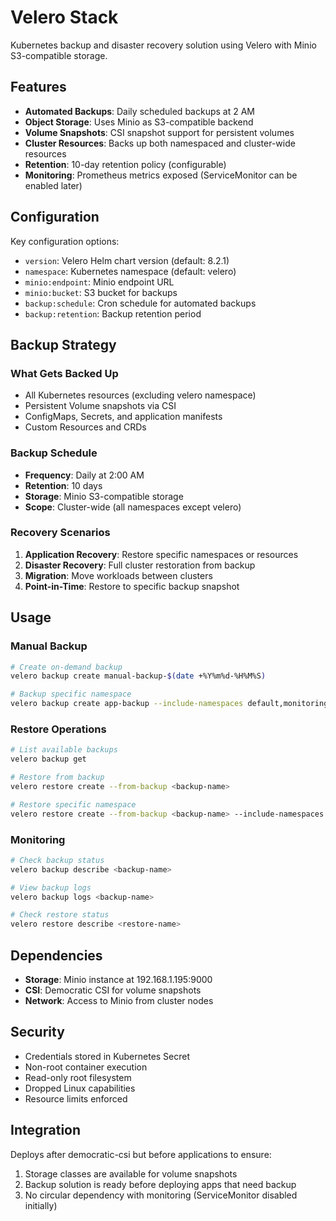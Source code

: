 # Velero Stack

Kubernetes backup and disaster recovery solution using Velero with Minio S3-compatible storage.

## Features

- **Automated Backups**: Daily scheduled backups at 2 AM
- **Object Storage**: Uses Minio as S3-compatible backend
- **Volume Snapshots**: CSI snapshot support for persistent volumes
- **Cluster Resources**: Backs up both namespaced and cluster-wide resources
- **Retention**: 10-day retention policy (configurable)
- **Monitoring**: Prometheus metrics exposed (ServiceMonitor can be enabled later)

## Configuration

Key configuration options:

- `version`: Velero Helm chart version (default: 8.2.1)
- `namespace`: Kubernetes namespace (default: velero) 
- `minio:endpoint`: Minio endpoint URL
- `minio:bucket`: S3 bucket for backups
- `backup:schedule`: Cron schedule for automated backups
- `backup:retention`: Backup retention period

## Backup Strategy

### What Gets Backed Up

- All Kubernetes resources (excluding velero namespace)
- Persistent Volume snapshots via CSI
- ConfigMaps, Secrets, and application manifests
- Custom Resources and CRDs

### Backup Schedule

- **Frequency**: Daily at 2:00 AM
- **Retention**: 10 days  
- **Storage**: Minio S3-compatible storage
- **Scope**: Cluster-wide (all namespaces except velero)

### Recovery Scenarios

1. **Application Recovery**: Restore specific namespaces or resources
2. **Disaster Recovery**: Full cluster restoration from backup
3. **Migration**: Move workloads between clusters
4. **Point-in-Time**: Restore to specific backup snapshot

## Usage

### Manual Backup
```bash
# Create on-demand backup
velero backup create manual-backup-$(date +%Y%m%d-%H%M%S)

# Backup specific namespace
velero backup create app-backup --include-namespaces default,monitoring
```

### Restore Operations
```bash
# List available backups
velero backup get

# Restore from backup
velero restore create --from-backup <backup-name>

# Restore specific namespace
velero restore create --from-backup <backup-name> --include-namespaces default
```

### Monitoring
```bash
# Check backup status
velero backup describe <backup-name>

# View backup logs
velero backup logs <backup-name>

# Check restore status
velero restore describe <restore-name>
```

## Dependencies

- **Storage**: Minio instance at 192.168.1.195:9000
- **CSI**: Democratic CSI for volume snapshots
- **Network**: Access to Minio from cluster nodes

## Security

- Credentials stored in Kubernetes Secret
- Non-root container execution
- Read-only root filesystem
- Dropped Linux capabilities
- Resource limits enforced

## Integration

Deploys after democratic-csi but before applications to ensure:
1. Storage classes are available for volume snapshots
2. Backup solution is ready before deploying apps that need backup
3. No circular dependency with monitoring (ServiceMonitor disabled initially)